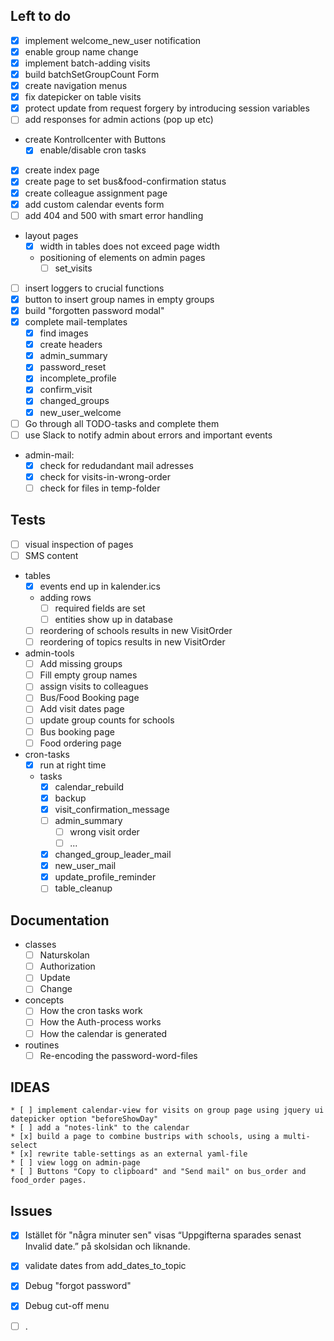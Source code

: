 
## Left to do
* [x] implement welcome_new_user notification
* [x] enable group name change
* [x] implement batch-adding visits
* [x] build batchSetGroupCount Form
* [x] create navigation menus
* [x] fix datepicker on table visits
* [x] protect update from request forgery by introducing session variables
* [ ] add responses for admin actions (pop up etc)
* create Kontrollcenter with Buttons
    * [x] enable/disable cron tasks
* [x] create index page
* [x] create page to set bus&food-confirmation status
* [x] create colleague assignment page
* [x] add custom calendar events form
* [ ] add 404 and 500 with smart error handling
* layout pages
	* [x] width in tables does not exceed page width
	* positioning of elements on admin pages
		* [ ] set_visits
* [ ] insert loggers to crucial functions
* [x] button to insert group names in empty groups
* [x] build "forgotten password modal"
* [x] complete mail-templates
    * [x] find images
    * [x] create headers
	* [x] admin_summary
    * [x] password_reset
    * [x] incomplete_profile
    * [x] confirm_visit
    * [x] changed_groups
    * [x] new_user_welcome
* [ ] Go through all TODO-tasks and complete them
* [ ] use Slack to notify admin about errors and important events
* admin-mail:
    * [x] check for redudandant mail adresses
    * [x] check for visits-in-wrong-order
	* [ ] check for files in temp-folder

## Tests
* [ ] visual inspection of pages
* [ ] SMS content
* tables
	* [x] events end up in kalender.ics
	* adding rows
		* [ ] required fields are set
		* [ ] entities show up in database
	* [ ] reordering of schools results in new VisitOrder
	* [ ] reordering of topics results in new VisitOrder
* admin-tools	
	* [ ] Add missing groups
	* [ ] Fill empty group names
	* [ ] assign visits to colleagues
	* [ ] Bus/Food Booking page
	* [ ] Add visit dates page
	* [ ] update group counts for schools
	* [ ] Bus booking page
	* [ ] Food ordering page
* cron-tasks
	* [x] run at right time
	* tasks
		* [x] calendar_rebuild
		* [x] backup
		* [x] visit_confirmation_message
		* [ ] admin_summary
			* [ ] wrong visit order
			* [ ] ...
		* [x] changed_group_leader_mail
		* [x] new_user_mail
		* [x] update_profile_reminder
		* [ ] table_cleanup

## Documentation
* classes
    * [ ] Naturskolan
    * [ ] Authorization
    * [ ] Update
	* [ ] Change
* concepts
	* [ ] How the cron tasks work
	* [ ] How the Auth-process works
	* [ ] How the calendar is generated
* routines
    * [ ] Re-encoding the password-word-files
	
## IDEAS
    * [ ] implement calendar-view for visits on group page using jquery ui datepicker option "beforeShowDay"
	* [ ] add a "notes-link" to the calendar
	* [x] build a page to combine bustrips with schools, using a multi-select
	* [x] rewrite table-settings as an external yaml-file
	* [ ] view logg on admin-page
	* [ ] Buttons "Copy to clipboard" and "Send mail" on bus_order and food_order pages.
	
## Issues
* [x] Istället för "några minuter sen" visas “Uppgifterna sparades senast Invalid date.” på skolsidan och liknande.
* [x] validate dates from add_dates_to_topic
* [x] Debug "forgot password"
* [x] Debug cut-off menu

* [ ] .
